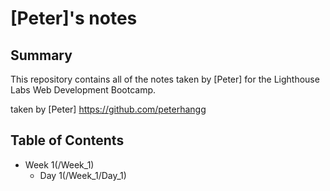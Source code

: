 # [Peter]'s notes

## Summary 

This repository contains all of the notes taken by [Peter] for the Lighthouse Labs Web Development Bootcamp.

taken by [Peter] https://github.com/peterhangg

## Table of Contents
* Week 1(/Week_1)
  * Day 1(/Week_1/Day_1)

 